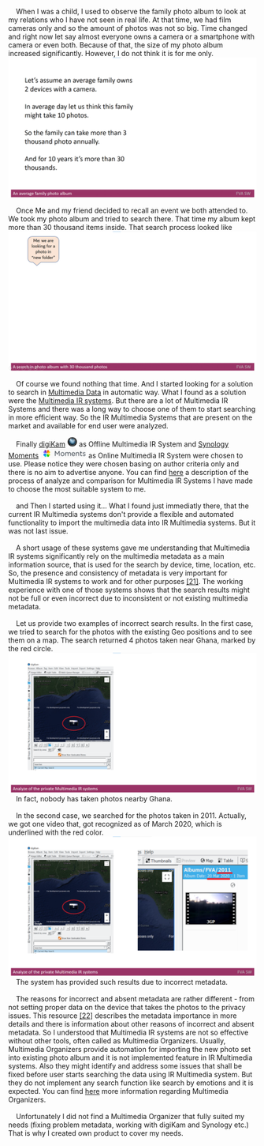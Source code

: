 &nbsp;&nbsp;&nbsp; When I was a child, I used to observe the family photo album to look at my relations who I have not seen in real life.
At that time, we had film cameras only and so the amount of photos was not so big.
Time changed and right now let say almost everyone owns a camera or a smartphone with camera or even both.
Because of that, the size of my photo album increased significantly. However, I do not think it is for me only.
<img src="Images/Anaveragefamilyphotoalbum.gif" alt="Anaveragefamilyphotoalbum.gif" />

&nbsp;&nbsp;&nbsp; Once Me and my friend decided to recall an event we both attended to. We took my photo album and tried to search there. 
That time my album kept more than 30 thousand items inside. That search process looked like
<img src="Images/Asearchinphotoalbumwith30thousandphotos.gif" alt="Asearchinphotoalbumwith30thousandphotos.gif" />

&nbsp;&nbsp;&nbsp; Of course we found nothing that time. And I started looking for a solution to search in [Multimedia Data](./MULTIMEDIADATA.md) in automatic way. 
What I found as a solution were the [Multimedia IR systems](./MULTIMEDIAIRSYSTEMS.md). 
But there are a lot of Multimedia IR Systems and there was a long way to choose one of them to start searching in more efficient way.
So the IR Multimedia Systems that are present on the market and available for end user were analyzed. 

&nbsp;&nbsp;&nbsp; Finally [digiKam](https://www.digikam.org/) <img src="Images/digiKam.png" alt="digiKam.png" width="20" height="20"/> as Offline Multimedia IR System and [Synology Moments](https://www.synology.com/en-global/dsm/feature/moments) <img src="Images/SynologyMoments.png" alt="SynologyMoments.png" height="20" /> as Online Multimedia IR System were chosen to use. 
Please notice they were chosen basing on author criteria only and there is no aim to advertise anyone.
You can find [here](./MULTIMEDIAIRSYSTEMSANALYZE.md) a description of the process of analyze and comparison for Multimedia IR Systems I have made to choose the most suitable system to me.
</br> </br>
&nbsp;&nbsp;&nbsp; and Then I started using it...  What I found just immediatly there, that the current IR Multimedia systems don't provide a flexible and automated functionality to import the multimedia data into IR Multimedia systems.
But it was not last issue.
</br> </br>
&nbsp;&nbsp;&nbsp; A short usage of these systems gave me understanding that Multimedia IR systems significantly rely on the multimedia metadata  as a main information source, that is used for the search by device, time, location, etc.  
So, the presence and consistency of metadata is very important for Multimedia IR systems to work and for other purposes [[21]](./REFERENCES.md).
The working experience with one of those systems shows that the search results might not be full or even incorrect due to inconsistent or not existing multimedia metadata.
</br> </br>
&nbsp;&nbsp;&nbsp; Let us provide two examples of incorrect search results. 
In the first case, we tried to search for the photos with the existing Geo positions and to see them on a map. 
The search returned 4 photos taken near Ghana, marked by the red circle.
<img src="Images/AnalyzeofprivateMultimediaIRsystems.png" alt="AnalyzeofprivateMultimediaIRsystems.png" />
&nbsp;&nbsp;&nbsp; In fact, nobody has taken photos nearby Ghana.
</br> </br>
&nbsp;&nbsp;&nbsp; In the second case, we searched for the photos taken in 2011. 
Actually, we got one video that, got recognized as of March 2020, which is underlined with the red color.
<img src="Images/AnalyzeofprivateMultimediaIRsystems2.png" alt="AnalyzeofprivateMultimediaIRsystems2.png" />
&nbsp;&nbsp;&nbsp; The system has provided such results due to incorrect metadata. 
</br> </br>
&nbsp;&nbsp;&nbsp; The reasons for incorrect and absent metadata are rather different - from not setting proper data on the device that takes the photos to the privacy issues. 
This resource [[22]](./REFERENCES.md) describes the metadata importance in more details and there is information about other reasons of incorrect and absent metadata. 
So I understood that Multimedia IR systems are not so effective without other tools, often called as Multimedia Organizers.
Usually, Multimedia Organizers provide automation for importing the new photo set into existing photo album and it is not implemented feature in IR Multimedia systems.
Also they might identify and address some issues that shall be fixed before user starts searching the data using IR Multimedia system. 
But they do not implement any search function like search by emotions and it is expected.
You can find [here](./MULTIMEDIAORGANIZERS.md) more information regarding Multimedia Organizers. 
</br> </br>
&nbsp;&nbsp;&nbsp; Unfortunately I did not find a Multimedia Organizer that fully suited my needs (fixing problem metadata, working with digiKam and Synology etc.)
That is why I created own product to cover my needs.